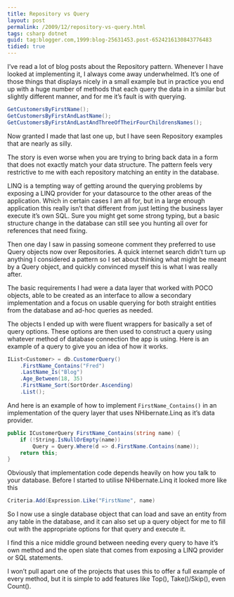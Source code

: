 ```yaml
---
title: Repository vs Query
layout: post
permalink: /2009/12/repository-vs-query.html
tags: csharp dotnet
guid: tag:blogger.com,1999:blog-25631453.post-6524216130843776483
tidied: true
---
```


I’ve read a lot of blog posts about the Repository pattern. Whenever I have looked at implementing it, I always come away underwhelmed. It’s one of those things that displays nicely in a small example but in practice you end up with a huge number of methods that each query the data in a similar but slightly different manner, and for me it’s fault is with querying.    

<!-- more -->

```csharp
GetCustomersByFirstName();
GetCustomersByFirstAndLastName();
GetCustomersByFirstAndLastAndThreeOfTheirFourChildrensNames();  
```
  
Now granted I made that last one up, but I have seen Repository examples that are nearly as silly.  
  
The story is even worse when you are trying to bring back data in a form that does not exactly match your data structure. The pattern feels very restrictive to me with each repository matching an entity in the database.  
  
LINQ is a tempting way of getting around the querying problems by exposing a LINQ provider for your datasource to the other areas of the application. Which in certain cases I am all for, but in a large enough application this really isn’t that different from just letting the business layer execute it’s own SQL. Sure you might get some strong typing, but a basic structure change in the database can still see you hunting all over for references that need fixing.  
  
Then one day I saw in passing someone comment they preferred to use Query objects now over Repositories. A quick internet search didn’t turn up anything I considered a pattern so I set about thinking what might be meant by a Query object, and quickly convinced myself this is what I was really after.  
  
The basic requirements I had were a data layer that worked with POCO objects, able to be created as an interface to allow a secondary implementation and a focus on usable querying for both straight entities from the database and ad-hoc queries as needed.  
  
The objects I ended up with were fluent wrappers for basically a set of query options. These options are then used to construct a query using whatever method of database connection the app is using. Here is an example of a query to give you an idea of how it works.  

```csharp
IList<Customer> = db.CustomerQuery()
    .FirstName_Contains("Fred")
    .LastName_Is("Blog")
    .Age_Between(18, 35)
    .FirstName_Sort(SortOrder.Ascending)
    .List();
```

And here is an example of how to implement `FirstName_Contains()` in an implementation of the query layer that uses NHibernate.Linq as it’s data provider.  

```csharp
public ICustomerQuery FirstName_Contains(string name) {
    if (!String.IsNullOrEmpty(name))
        Query = Query.Where(d => d.FirstName.Contains(name));
    return this;
}
```

Obviously that implementation code depends heavily on how you talk to your database. Before I started to utilise NHibernate.Linq it looked more like this  


```csharp
Criteria.Add(Expression.Like("FirstName", name)
```

So I now use a single database object that can load and save an entity from any table in the database, and it can also set up a query object for me to fill out with the appropriate options for that query and execute it.  

I find this a nice middle ground between needing every query to have it’s own method and the open slate that comes from exposing a LINQ provider or SQL statements.  

I won’t pull apart one of the projects that uses this to offer a full example of every method, but it is simple to add features like Top(), Take()/Skip(), even Count().  
  
